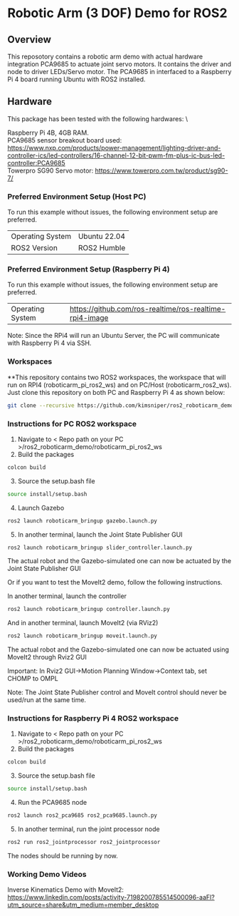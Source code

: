 # Robotic Arm (3 DOF) Demo for ROS2

## Overview

This reposotory contains a robotic arm demo with actual hardware integration PCA9685 to actuate joint servo motors. It contains the driver and node to driver LEDs/Servo motor. The PCA9685 in interfaced to a Raspberry Pi 4 board running Ubuntu with ROS2 installed.

## Hardware

This package has been tested with the following hardwares: \

Raspberry Pi 4B, 4GB RAM. \
PCA9685 sensor breakout board used: https://www.nxp.com/products/power-management/lighting-driver-and-controller-ics/led-controllers/16-channel-12-bit-pwm-fm-plus-ic-bus-led-controller:PCA9685 \
Towerpro SG90 Servo motor: https://www.towerpro.com.tw/product/sg90-7/

### Preferred Environment Setup (Host PC)

To run this example without issues, the following environment setup are preferred.

|                  |                          |
|------------------|--------------------------|
| Operating System | Ubuntu 22.04             |
| ROS2 Version     | ROS2 Humble              |

### Preferred Environment Setup (Raspberry Pi 4)

To run this example without issues, the following environment setup are preferred.

|                  |                                                          |
|------------------|----------------------------------------------------------|
| Operating System | https://github.com/ros-realtime/ros-realtime-rpi4-image  |

Note: Since the RPi4 will run an Ubuntu Server, the PC will communicate with Raspberry Pi 4 via SSH. 

### Workspaces

**This repository contains two ROS2 workspaces, the workspace that will run on RPI4 (roboticarm_pi_ros2_ws) and on PC/Host (roboticarm_ros2_ws). Just clone this repository on both PC and Raspberry Pi 4 as shown below:

```bash
git clone --recursive https://github.com/kimsniper/ros2_roboticarm_demo.git
```

### Instructions for PC ROS2 workspace

1. Navigate to < Repo path on your PC >/ros2_roboticarm_demo/roboticarm_pi_ros2_ws
2. Build the packages
```bash
colcon build
```
3. Source the setup.bash file
```bash
source install/setup.bash
```
4. Launch Gazebo
```bash
ros2 launch roboticarm_bringup gazebo.launch.py
```
5. In another terminal, launch the Joint State Publisher GUI
```bash
ros2 launch roboticarm_bringup slider_controller.launch.py
```
The actual robot and the Gazebo-simulated one can now be actuated by the Joint State Publisher GUI

Or if you want to test the MoveIt2 demo, follow the following instructions.

In another terminal, launch the controller
```bash
ros2 launch roboticarm_bringup controller.launch.py
```
And in another terminal, launch MoveIt2 (via RViz2)
```bash
ros2 launch roboticarm_bringup moveit.launch.py
```
The actual robot and the Gazebo-simulated one can now be actuated using MoveIt2 through Rviz2 GUI 

Important: In Rviz2 GUI->Motion Planning Window->Context tab, set CHOMP to OMPL

Note: The Joint State Publisher control and MoveIt control should never be used/run at the same time.

### Instructions for Raspberry Pi 4 ROS2 workspace

1. Navigate to < Repo path on your PC >/ros2_roboticarm_demo/roboticarm_pi_ros2_ws
2. Build the packages
```bash
colcon build
```
3. Source the setup.bash file
```bash
source install/setup.bash
```
4. Run the PCA9685 node
```bash
ros2 launch ros2_pca9685 ros2_pca9685.launch.py
```
5. In another terminal, run the joint processor node
```bash
ros2 run ros2_jointprocessor ros2_jointprocessor
```
The nodes should be running by now.

### Working Demo Videos

Inverse Kinematics Demo with MoveIt2: https://www.linkedin.com/posts/activity-7198200785514500096-aaFl?utm_source=share&utm_medium=member_desktop
